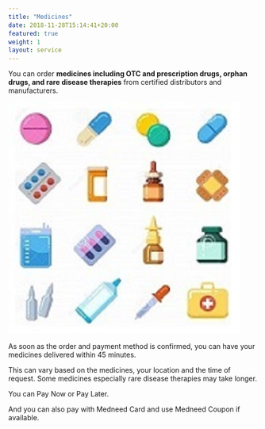 ```yaml
---
title: "Medicines"
date: 2018-11-28T15:14:41+20:00  
featured: true
weight: 1
layout: service
---
```


You can order **medicines including OTC and prescription drugs, orphan drugs, and rare disease therapies** from certified distributors and manufacturers.


![Pharm drugs](/images/illustrations/pharm-drugs.jpg)


As soon as the order and payment method is confirmed, you can have your medicines delivered within 45 minutes. 

This can vary based on the medicines, your location and the time of request. Some medicines especially rare disease therapies may take longer. 

You can Pay Now or Pay Later.

And you can also pay with Medneed Card and use Medneed Coupon if available.





